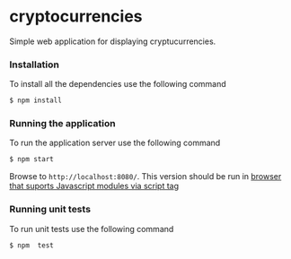 # cryptocurrencies
Simple web application for displaying cryptucurrencies.

### Installation
To install all the dependencies use the following command
```sh
$ npm install
```

### Running the application
To run the application server use the following command
```sh
$ npm start
```
Browse to `http://localhost:8080/`.
This version should be run in  [browser that suports Javascript modules via script tag](https://caniuse.com/#feat=es6-module)

### Running unit tests
To run unit tests use the following command
```sh
$ npm  test
```